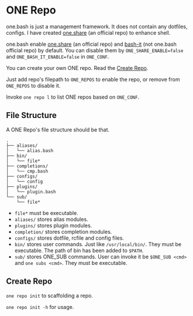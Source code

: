 # ONE Repo

one.bash is just a management framework. It does not contain any dotfiles, configs.
I have created [one.share][] (an official repo) to enhance shell.

one.bash enable [one.share][] (an official repo) and [bash-it][] (not one.bash official repo) by default.
You can disable them by `ONE_SHARE_ENABLE=false` and `ONE_BASH_IT_ENABLE=false` in `ONE_CONF`.

You can create your own ONE repo. Read the [Create Repo](#create-repo).

Just add repo's filepath to `ONE_REPOS` to enable the repo, or remove from `ONE_REPOS` to disable it.

Invoke `one repo l` to list ONE repos based on `ONE_CONF`.

## File Structure

A ONE Repo's file structure should be that.

```
.
├── aliases/
│   └── alias.bash
├── bin/
│   └── file*
├── completions/
│   └── cmp.bash
├── configs/
│   └── config
├── plugins/
│   └── plugin.bash
└── sub/
    └── file*
```

- `file*` must be executable.
- `aliases/` stores alias modules.
- `plugins/` stores plugin modules.
- `completion/` stores completion modules.
- `configs/` stores dotfile, rcfile and config files.
- `bin/` stores user commands. Just like `/usr/local/bin/`. They must be executable. The path of bin has been added to `$PATH`.
- `sub/` stores ONE_SUB commands. User can invoke it be `$ONE_SUB <cmd>` and `one subs <cmd>`. They must be executable.

## Create Repo

`one repo init` to scaffolding a repo.

`one repo init -h` for usage.

<!-- links -->

[one.share]: https://github.com/one-bash/one.share
[bash-it]: https://github.com/Bash-it/bash-it
